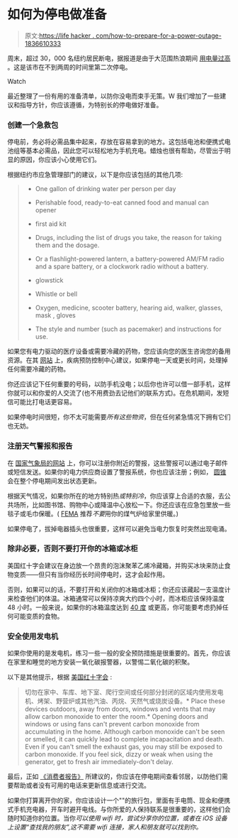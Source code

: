 # 如何为停电做准备

> 原文:[https://life hacker . com/how-to-prepare-for-a-power-outage-1836610333](https://lifehacker.com/how-to-prepare-for-a-power-outage-1836610333)

周末，超过 30，000 名纽约居民断电，据报道是由于大范围热浪期间 [用电量过高](https://www.cnn.com/2019/07/22/us/power-outages-continue-in-nyc-and-michigan/index.html) 。这是该市在不到两周的时间里第二次停电。

Watch

最近整理了一份有用的准备清单，以防你没电而束手无策。W 我们增加了一些建议和指导方针，你应该遵循，为特别长的停电做好准备。

### 创建一个急救包

停电前，务必将必需品集中起来，存放在容易拿到的地方。这包括电池和便携式电池组等基本必需品，因此您可以轻松地为手机充电。蜡烛也很有帮助，尽管出于明显的原因，你应该小心使用它们。

根据纽约市应急管理部门的建议，以下是你应该包括的其他几项:

> *   One gallon of drinking water per person per day
> *   Perishable food, ready-to-eat canned food and manual can opener
> *   first aid kit
> *   Drugs, including the list of drugs you take, the reason for taking them and the dosage.
> *   Or a flashlight-powered lantern, a battery-powered AM/FM radio and a spare battery, or a clockwork radio without a battery.
> *   glowstick
> *   Whistle or bell
> *   Oxygen, medicine, scooter battery, hearing aid, walker, glasses, mask , gloves
> 
> *   The style and number (such as pacemaker) and instructions for use.

如果您有电力驱动的医疗设备或需要冷藏的药物，您应该向您的医生咨询您的备用资源。在其 [网站](https://www.cdc.gov/disasters/poweroutage/needtoknow.html) 上，疾病预防控制中心建议，如果停电一天或更长时间，处理掉任何需要冷藏的药物。

你还应该记下任何重要的号码，以防手机没电；以后你也许可以借一部手机，这样你就可以和你爱的人交流了(也不用费劲去记他们的联系方式)。在危机期间，发短信可能比打电话更容易。

如果停电时间很短，你不太可能需要*所有这些物资*，但在任何紧急情况下拥有它们也无妨。

### **注册天气警报和报告**

在 [国家气象局的网站](https://www.weather.gov/subscribe/) 上，你可以注册你附近的警报，这些警报可以通过电子邮件或短信发送。如果你的电力供应商设置了警报系统，你也应该注册；例如， [圆锥](https://www.weather.gov/subscribe/) 会在整个停电期间发出状态更新。

根据天气情况，如果你所在的地方特别热*或特别冷*，你应该穿上合适的衣服，去公共场所，比如图书馆、购物中心或降温中心放松一下。你还应该在应急包里放一些毯子或毛巾保暖。( [FEMA](https://www.fema.gov/media-library-data/1527865875064-7a5a439a4714d4bb8d553294e0023d2b/PowerOutage_May2018.pdf) 推荐*不要*用你的煤气炉给家里供暖。)

如果停电了，拔掉电器插头也很重要，这样可以避免当电力恢复时突然出现电涌。

### 除非必要，否则不要打开你的冰箱或冰柜

美国红十字会建议在身边放一个昂贵的泡沫聚苯乙烯冷藏箱，并购买冰块来防止食物变质——但只有当你经历长时间停电时，这才会起作用。

否则，如果可以的话，不要打开和关闭你的冰箱或冰柜；你还应该藏起一支温度计来检查他们的体温。冰箱通常可以保持凉爽大约四个小时，而冰柜应该保持温度 48 小时。一般来说，如果你的冰箱温度达到 [40 度](https://www.ready.gov/power-outages) 或更高，你可能要考虑扔掉任何可能变质的食物。

### 安全使用发电机

如果你使用的是发电机，练习一些一般的安全预防措施是很重要的。首先，你应该在家里和睡觉的地方安装一氧化碳报警器，以警惕二氧化碳的积聚。

以下是其他提示，根据 [美国红十字会](https://www.redcross.org/get-help/how-to-prepare-for-emergencies/types-of-emergencies/power-outage/safe-generator-use.html) :

> 切勿在家中、车库、地下室、爬行空间或任何部分封闭的区域内使用发电机、烤架、野营炉或其他汽油、丙烷、天然气或烧炭设备。*   Place these devices outdoors, away from doors, windows and vents that may allow carbon monoxide to enter the room.*   Opening doors and windows or using fans can't prevent carbon monoxide from accumulating in the home. Although carbon monoxide can't be seen or smelled, it can quickly lead to complete incapacitation and death. Even if you can't smell the exhaust gas, you may still be exposed to carbon monoxide. If you feel sick, dizzy or weak when using the generator, get to fresh air immediately-don't delay.

最后，正如 [《消费者报告》](https://www.consumerreports.org/home-safety/how-to-survive-a-prolonged-power-outage/) 所建议的，你应该在停电期间查看邻居，以防他们需要帮助或者没有可用的电话来更新信息或进行交流。

如果你打算离开你的家，你应该设计一个""的旅行包，里面有手电筒、现金和便携式手机充电器，开车时避开电线。与你所爱的人保持联系是很重要的，这样他们会随时知道你的位置。当你*可以使用 wifi 时，尝试分享你的位置，或者在 iOS 设备上设置“查找我的朋友”,这不需要 wifi 连接，家人和朋友就可以找到你。*